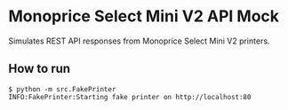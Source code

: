 # Monoprice Select Mini V2 API Mock

Simulates REST API responses from Monoprice Select Mini V2 printers.

## How to run

```shell 
$ python -m src.FakePrinter
INFO:FakePrinter:Starting fake printer on http://localhost:80
```